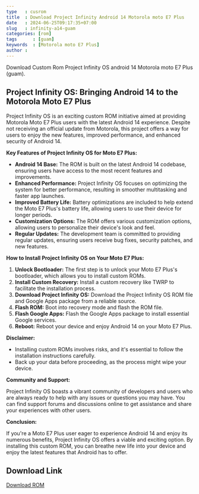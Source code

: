 ```yaml
---
type   : cusrom
title  : Download Project Infinity Android 14 Motorola moto E7 Plus
date   : 2024-06-25T09:17:35+07:00
slug   : infinity-a14-guam
categories: [rom]
tags      : [guam]
keywords  : [Motorola moto E7 Plus]
author : 
---
```



Download Custom Rom Project Infinity OS android 14 Motorola moto E7 Plus (guam).

## Project Infinity OS: Bringing Android 14 to the Motorola Moto E7 Plus

Project Infinity OS is an exciting custom ROM initiative aimed at providing Motorola Moto E7 Plus users with the latest Android 14 experience. Despite not receiving an official update from Motorola, this project offers a way for users to enjoy the new features, improved performance, and enhanced security of Android 14.

**Key Features of Project Infinity OS for Moto E7 Plus:**

* **Android 14 Base:** The ROM is built on the latest Android 14 codebase, ensuring users have access to the most recent features and improvements.
* **Enhanced Performance:** Project Infinity OS focuses on optimizing the system for better performance, resulting in smoother multitasking and faster app launches.
* **Improved Battery Life:** Battery optimizations are included to help extend the Moto E7 Plus's battery life, allowing users to use their device for longer periods.
* **Customization Options:** The ROM offers various customization options, allowing users to personalize their device's look and feel.
* **Regular Updates:** The development team is committed to providing regular updates, ensuring users receive bug fixes, security patches, and new features.

**How to Install Project Infinity OS on Your Moto E7 Plus:**

1. **Unlock Bootloader:** The first step is to unlock your Moto E7 Plus's bootloader, which allows you to install custom ROMs.
2. **Install Custom Recovery:** Install a custom recovery like TWRP to facilitate the installation process.
3. **Download Project Infinity OS:** Download the Project Infinity OS ROM file and Google Apps package from a reliable source.
4. **Flash ROM:** Boot into recovery mode and flash the ROM file.
5. **Flash Google Apps:** Flash the Google Apps package to install essential Google services.
6. **Reboot:** Reboot your device and enjoy Android 14 on your Moto E7 Plus.

**Disclaimer:**

* Installing custom ROMs involves risks, and it's essential to follow the installation instructions carefully.
* Back up your data before proceeding, as the process might wipe your device.

**Community and Support:**

Project Infinity OS boasts a vibrant community of developers and users who are always ready to help with any issues or questions you may have. You can find support forums and discussions online to get assistance and share your experiences with other users.

**Conclusion:**

If you're a Moto E7 Plus user eager to experience Android 14 and enjoy its numerous benefits, Project Infinity OS offers a viable and exciting option. By installing this custom ROM, you can breathe new life into your device and enjoy the latest features that Android has to offer.


## Download Link
[Download ROM](https://sourceforge.net/projects/infinity-x/files/guam/14/gapps/)

